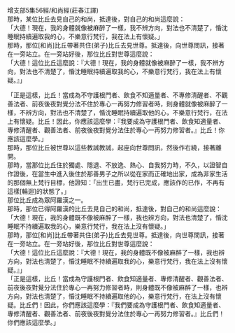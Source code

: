 增支部5集56經/和尚經(莊春江譯)  
那時，某位比丘去見自己的和尚，抵達後，對自己的和尚這麼說：  
「大德！現在，我的身體就像被麻醉了一樣，我不辨方向，對法也不清楚了，惛沈睡眠持續遍取我的心，不樂意行梵行，我在法上有懷疑。」  
那時，那位[和尚]比丘帶著共住(弟子)比丘去見世尊。抵達後，向世尊問訊，接著在一旁站立。在一旁站好後，那位比丘對世尊這麼說：  
「大德！這位比丘這麼說：『大德！現在，我的身體就像被麻醉了一樣，我不辨方向，對法也不清楚了，惛沈睡眠持續遍取我的心，不樂意行梵行，我在法上有懷疑。』」  
  
「正是這樣，比丘！當成為不守護根門者、飲食不知適量者、不專修清醒者、不觀善法者、前夜後夜對覺分法不住於專心一再努力修習者時，則身體就像被麻醉了一樣，不辨方向，對法也不清楚了，惛沈睡眠持續遍取他的心，不樂意行梵行，在法上有懷疑。比丘！因此，你應該這麼學：『我要成為守護根門者、飲食知適量者、專修清醒者、觀善法者、前夜後夜對覺分法住於專心一再努力修習者。』比丘！你應該這麼學。」  
那時，那位比丘被世尊以這些教誡教誡，起座向世尊問訊，然後作右繞，接著離開。  
那時，當那位比丘住於獨處、隱退、不放逸、熱心、自我努力時，不久，以證智自作證後，在當生中進入後住於那善男子之所以從在家而正確地出家，成為非家生活的那個無上梵行目標，他證知：「出生已盡，梵行已完成，應該作的已作，不再有這樣[輪迴]的狀態了。」  
那位比丘成為眾阿羅漢之一。  
那時，那位已得阿羅漢的比丘去見自己的和尚，抵達後，對自己的和尚這麼說：  
「大德！現在，我的身體既不像被麻醉了一樣，我也辨方向，對法也清楚了，惛沈睡眠不持續遍取我的心，樂意行梵行，我在法上沒有懷疑。」  
那時，那位[和尚]比丘帶著共住(弟子)比丘去見世尊。抵達後，向世尊問訊，接著在一旁站立。在一旁站好後，那位比丘對世尊這麼說：  
「大德！這位比丘這麼說：『大德！現在，我的身體既不像被麻醉了一樣，我也辨方向，對法也清楚了，惛沈睡眠不持續遍取我的心，樂意行梵行，我在法上沒有懷疑。』」  
「正是這樣，比丘！當成為守護根門者、飲食知適量者、專修清醒者、觀善法者、前夜後夜對覺分法住於專心一再努力修習者時，則身體既不像被麻醉了一樣，也辨方向，對法也清楚了，惛沈睡眠不持續遍取他的心，樂意行梵行，在法上沒有懷疑。比丘們！因此，你們應該這麼學：『我們要成為守護根門者、飲食知適量者、專修清醒者、觀善法者、前夜後夜對覺分法住於專心一再努力修習者。』比丘們！你們應該這麼學。」  
  
  

